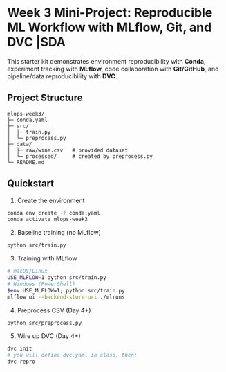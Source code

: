 # Week 3 Mini-Project: Reproducible ML Workflow with MLflow, Git, and DVC |SDA

This starter kit demonstrates environment reproducibility with **Conda**, experiment tracking with **MLflow**, code collaboration with **Git/GitHub**, and pipeline/data reproducibility with **DVC**.

## Project Structure
```
mlops-week3/
├─ conda.yaml
├─ src/
│  ├─ train.py
│  └─ preprocess.py
├─ data/
│  ├─ raw/wine.csv   # provided dataset
│  └─ processed/     # created by preprocess.py
└─ README.md
```

## Quickstart
1) Create the environment
```bash
conda env create -f conda.yaml
conda activate mlops-week3
```

2) Baseline training (no MLflow)
```bash
python src/train.py
```

3) Training with MLflow
```bash
# macOS/Linux
USE_MLFLOW=1 python src/train.py
# Windows (PowerShell)
$env:USE_MLFLOW=1; python src/train.py
mlflow ui --backend-store-uri ./mlruns
```

4) Preprocess CSV (Day 4+)
```bash
python src/preprocess.py
```

5) Wire up DVC (Day 4+)
```bash
dvc init
# you will define dvc.yaml in class, then:
dvc repro
```
